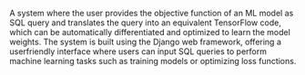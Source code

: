 A system where the user provides the objective function of an ML model as SQL query and translates the query into an equivalent TensorFlow code, which can be automatically differentiated and optimized to learn the model weights. The system is built using the Django web framework, offering a userfriendly interface where users can input SQL queries
to perform machine learning tasks such as training models or optimizing loss functions. 
